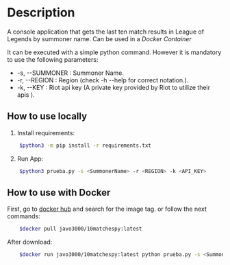 # Description
A console application that gets the last ten match results in League of Legends by summoner name. Can be used in a *Docker Container*

It can be executed with a simple python command. However it is mandatory to use the following parameters:

* -s,  --SUMMONER : Summoner Name.
* -r,  --REGION : Region (check -h --help for correct notation.).
* -k,  --KEY : Riot api key (A private key provided by Riot to utilize their apis ).

## How to use locally

1. Install requirements:

```bash
    $python3 -m pip install -r requirements.txt
```
2. Run App:

```bash
    $python3 prueba.py -s <SummonerName> -r <REGION> -k <API_KEY>
```

## How to use with Docker

First, go to [docker hub](https://hub.docker.com/r/javo3000/10matchespy/tags) and search for the image tag. or follow the next commands:

```bash
    $docker pull javo3000/10matchespy:latest
```

After download:

```bash
    $docker run javo3000/10matchespy:latest python prueba.py -s <SummonerName> -r <REGION> -k <API_KEY>
```